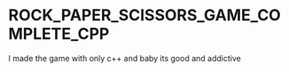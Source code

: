 # ROCK_PAPER_SCISSORS_GAME_COMPLETE_CPP
I made the game with only c++ and baby its good and addictive
